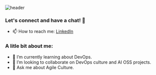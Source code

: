 <!--
**vinnymza/vinnymza** is a ✨ _special_ ✨ repository because its `README.md` (this file) appears on your GitHub profile.

Here are some ideas to get you started:

- 🔭 I’m currently working on ...
- 🌱 I’m currently learning ...
- 👯 I’m looking to collaborate on ...
- 🤔 I’m looking for help with ...
- 💬 Ask me about ...
- 📫 How to reach me: ...
- 😄 Pronouns: ...
- ⚡ Fun fact: ...
-->

![header](https://capsule-render.vercel.app/api?type=transparent&height=300&color=gradient&text=Vinny&reversal=false&textBg=false)
### Let's connect and have a chat! 🌟
- 📫 How to reach me: [LinkedIn](https://www.linkedin.com/in/vinnymza/)

### A litle bit about me:
- 🌱 I’m currently learning about DevOps.
- 👯 I’m looking to collaborate on DevOps culture and AI OSS projects.
- 💬 Ask me about Agile Culture.